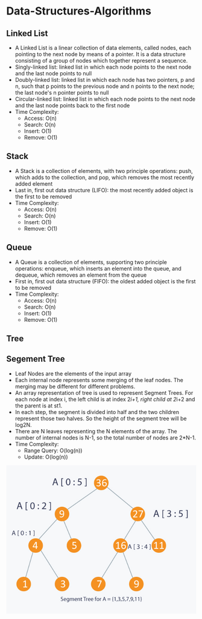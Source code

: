 # Data-Structures-Algorithms

## Linked List
* A Linked List is a linear collection of data elements, called nodes, each pointing to the next node by means of a pointer. It is a data structure consisting of a group of nodes which together represent a sequence.
* Singly-linked list: linked list in which each node points to the next node and the last node points to null
* Doubly-linked list: linked list in which each node has two pointers, p and n, such that p points to the previous node and n points to the next node; the last node's n pointer points to null
* Circular-linked list: linked list in which each node points to the next node and the last node points back to the first node
* Time Complexity:
   - Access: O(n)
   - Search: O(n)
   - Insert: O(1)
   - Remove: O(1)
   
   
## Stack
* A Stack is a collection of elements, with two principle operations: push, which adds to the collection, and pop, which removes the most recently added element
* Last in, first out data structure (LIFO): the most recently added object is the first to be removed
* Time Complexity:
   - Access: O(n)
   - Search: O(n)
   - Insert: O(1)
   - Remove: O(1)
   
   
## Queue
* A Queue is a collection of elements, supporting two principle operations: enqueue, which inserts an element into the queue, and dequeue, which removes an element from the queue
* First in, first out data structure (FIFO): the oldest added object is the first to be removed
* Time Complexity:
   - Access: O(n)
   - Search: O(n)
   - Insert: O(1)
   - Remove: O(1)
   
## Tree 

## Segement Tree 
   * Leaf Nodes are the elements of the input array 
   * Each internal node represents some merging of the leaf nodes. The merging may be different for different problems. 
   * An array representation of tree is used to represent Segment Trees. For each node at index i, the left child is at index 2*i+1, right child at 2*i+2 and the parent is at st1.
   * In each step, the segment is divided into half and the two children represent those two halves. So the height of the segment tree will be log2N. 
   * There are N leaves representing the N elements of the array. The number of internal nodes is N-1, so the total number of nodes are 2*N-1.
   * Time Complexity:
      - Range Query: O(log(n))
      - Update: O(log(n))
      
      
   ![Screenshot](images/segementTree.jpg)

         
          
